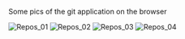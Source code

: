 Some pics of the git application on the browser


![Repos_01](https://user-images.githubusercontent.com/85713266/197309334-60be1b71-745e-4243-95db-64412ff162a2.JPG)
![Repos_02](https://user-images.githubusercontent.com/85713266/197309337-30c8799a-c5a3-4453-8969-bc0379264087.jpg)
![Repos_03](https://user-images.githubusercontent.com/85713266/197309342-82e74fd5-f6b7-4b5a-932a-0d3d7f218d91.jpg)
![Repos_04](https://user-images.githubusercontent.com/85713266/197309348-7c52ebd9-a8c5-4733-8531-29c7482282da.jpg)
